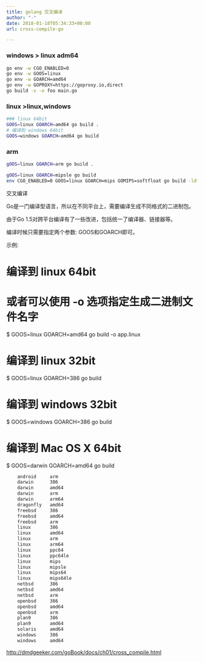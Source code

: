 ```yaml
---
title: golang 交叉编译
author: "-"
date: 2018-01-18T05:34:33+00:00
url: cross-compile-go

---
```

### windows > linux adm64
```bash
go env -w CGO_ENABLED=0
go env -w GOOS=linux
go env -w GOARCH=amd64
go env -w GOPROXY=https://goproxy.io,direct
go build -v -o foo main.go
```

### linux >linux,windows
```bash
### linux 64bit
GOOS=linux GOARCH=amd64 go build .
# 编译到 windows 64bit
GOOS=windows GOARCH=amd64 go build
```

### arm
```bash
gOOS=linux GOARCH=arm go build .
```

```bash
gOOS=linux GOARCH=mipsle go build
env CGO_ENABLED=0 GOOS=linux GOARCH=mips GOMIPS=softfloat go build -ldflags "$LDFLAGS" -gcflags "$GCFLAGS" -o ./release/${name}_mips_sf .

```

交叉编译
  
Go是一门编译型语言，所以在不同平台上，需要编译生成不同格式的二进制包。

由于Go 1.5对跨平台编译有了一些改进，包括统一了编译器、链接器等。
  
编译时候只需要指定两个参数: GOOS和GOARCH即可。

示例: 

# 编译到 linux 64bit

# 或者可以使用 -o 选项指定生成二进制文件名字

$ GOOS=linux GOARCH=amd64 go build -o app.linux

# 编译到 linux 32bit

$ GOOS=linux GOARCH=386 go build

# 编译到 windows 32bit

$ GOOS=windows GOARCH=386 go build

# 编译到 Mac OS X 64bit

$ GOOS=darwin GOARCH=amd64 go build

```bash $GOOS      $GOARCH
    android     arm
    darwin      386
    darwin      amd64
    darwin      arm
    darwin      arm64
    dragonfly   amd64
    freebsd     386
    freebsd     amd64
    freebsd     arm
    linux       386
    linux       amd64
    linux       arm
    linux       arm64
    linux       ppc64
    linux       ppc64le
    linux       mips
    linux       mipsle
    linux       mips64
    linux       mips64le
    netbsd      386
    netbsd      amd64
    netbsd      arm
    openbsd     386
    openbsd     amd64
    openbsd     arm
    plan9       386
    plan9       amd64
    solaris     amd64
    windows     386
    windows     amd64
```

http://dmdgeeker.com/goBook/docs/ch01/cross_compile.html